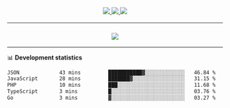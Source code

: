 <h3 align="center">
  <a href="https://github.com/hwalker928">
      <img src="https://img.shields.io/github/followers/hwalker928?label=Followers&style=for-the-badge&color=lightblue">
  </a>
  <a href="https://harryw.link/discord" alt="Discord">
      <img src="https://img.shields.io/discord/738451951758606336?label=discord&style=for-the-badge&color=lightblue"/>
  </a>
  <a href="https://harryw.link/sparked" alt="Sparked Host">
      <img src="https://img.shields.io/static/v1?label=Sponsor&message=Sparked%20Host&color=yellow&style=for-the-badge"/>
  </a>
</h3>

<hr>


<h3 align="center">
  <a href="https://github.com/hwalker928">
      <img src="https://github-profile-trophy.vercel.app/?username=hwalker928&no-bg=true&no-frame=true">
  </a>
</h3>


<hr>

📊 **Development statistics**

<!--START_SECTION:waka-->

```txt
JSON             43 mins         ███████████▓░░░░░░░░░░░░░   46.84 %
JavaScript       28 mins         ███████▓░░░░░░░░░░░░░░░░░   31.15 %
PHP              10 mins         ███░░░░░░░░░░░░░░░░░░░░░░   11.68 %
TypeScript       3 mins          █░░░░░░░░░░░░░░░░░░░░░░░░   03.76 %
Go               3 mins          ▓░░░░░░░░░░░░░░░░░░░░░░░░   03.27 %
```

<!--END_SECTION:waka-->

